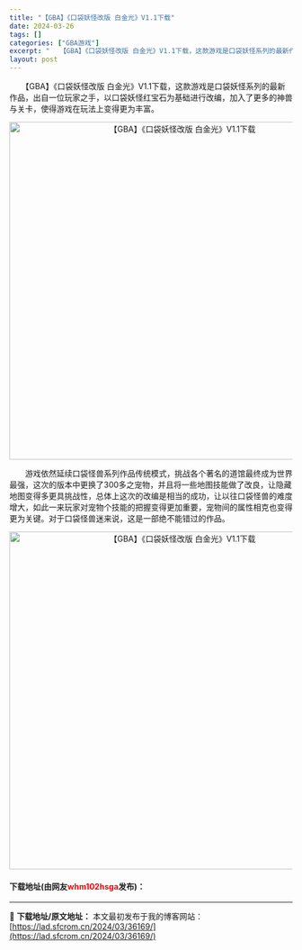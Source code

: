 ```yaml
---
title: "【GBA】《口袋妖怪改版 白金光》V1.1下载"
date: 2024-03-26
tags: []
categories: ["GBA游戏"]
excerpt: "　　【GBA】《口袋妖怪改版 白金光》V1.1下载，这款游戏是口袋妖怪系列的最新作品，出自一位玩家之手，以口袋妖怪红宝石为基础进行改编，加入了更多的神兽与关卡，使得游戏在玩法上变得更为丰富。 　　游戏依然延续口袋怪兽系列作品传统模式，挑战各个著名的道馆最终成为世界最强，这次的版本中更换了300多之宠&hellip;"
layout: post
---
```


 <p>　　【GBA】《口袋妖怪改版 白金光》V1.1下载，这款游戏是口袋妖怪系列的最新作品，出自一位玩家之手，以口袋妖怪红宝石为基础进行改编，加入了更多的神兽与关卡，使得游戏在玩法上变得更为丰富。</p> <p align="center"><img align="" border="0" src="https://lad.sfcrom.cn/wp-content/uploads/2024/03/20240326_660264543ba0f.jpg" width="600" alt="【GBA】《口袋妖怪改版 白金光》V1.1下载" /></p> <p>　　游戏依然延续口袋怪兽系列作品传统模式，挑战各个著名的道馆最终成为世界最强，这次的版本中更换了300多之宠物，并且将一些地图技能做了改良，让隐藏地图变得多更具挑战性，总体上这次的改编是相当的成功，让以往口袋怪兽的难度增大，如此一来玩家对宠物个技能的把握变得更加重要，宠物间的属性相克也变得更为关键。对于口袋怪兽迷来说，这是一部绝不能错过的作品。</p> <p align="center"><img align="" border="0" src="https://lad.sfcrom.cn/wp-content/uploads/2024/03/20240326_660264549624e.jpg" width="600" alt="【GBA】《口袋妖怪改版 白金光》V1.1下载" /></p> <p><h4>下载地址(由网友<font color="red">whm102hsga</font>发布)：</h4></p> 

---
📖 **下载地址/原文地址：** 本文最初发布于我的博客网站：[https://lad.sfcrom.cn/2024/03/36169/](https://lad.sfcrom.cn/2024/03/36169/)
